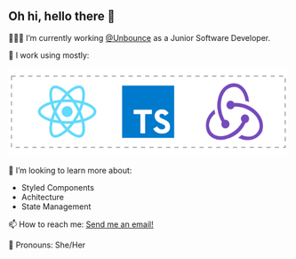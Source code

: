 ## Oh hi, hello there 👋

<p>👩🏻‍💻 I’m currently working <a href="https://github.com/unbounce">@Unbounce</a> as a Junior Software Developer. </p>

<p>💽 I work using mostly: </p>

<a href="#"><img src="https://github.com/brunagarcia/brunagarcia/blob/master/icons.svg" width="560px"/></a>

<p>🤔 I’m looking to learn more about:</p>

- Styled Components
- Achitecture
- State Management

<p>📫 How to reach me: <a href="mailto:garciabrunap@gmail.com">Send me an email!</a></p>

<p>🌈 Pronouns: She/Her </p>
